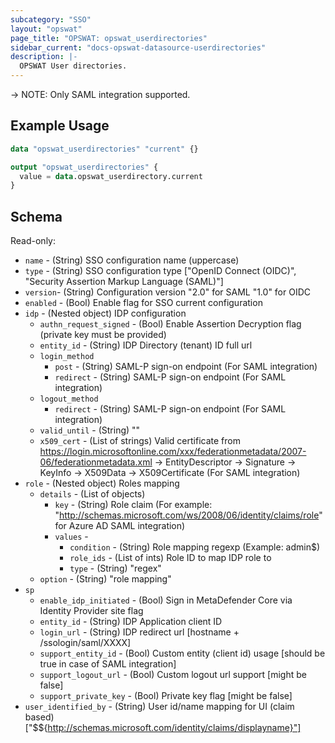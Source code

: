 ```yaml
---
subcategory: "SSO"
layout: "opswat"
page_title: "OPSWAT: opswat_userdirectories"
sidebar_current: "docs-opswat-datasource-userdirectories"
description: |-
  OPSWAT User directories.
---
```


-> NOTE: Only SAML integration supported.

## Example Usage

```terraform
data "opswat_userdirectories" "current" {}

output "opswat_userdirectories" {
  value = data.opswat_userdirectory.current
}
```

## Schema
Read-only:
- `name` - (String) SSO configuration name (uppercase)
- `type` - (String) SSO configuration type ["OpenID Connect (OIDC)", "Security Assertion Markup Language (SAML)"]
- `version`- (String) Configuration version "2.0" for SAML "1.0" for OIDC
- `enabled` - (Bool) Enable flag for SSO current configuration
- `idp` - (Nested object) IDP configuration
  - `authn_request_signed` - (Bool) Enable Assertion Decryption flag (private key must be provided)
  - `entity_id` - (String) IDP Directory (tenant) ID full url
  - `login_method`
    - `post` - (String) SAML-P sign-on endpoint (For SAML integration)
    - `redirect` - (String) SAML-P sign-on endpoint (For SAML integration)
  - `logout_method`
    - `redirect` - (String) SAML-P sign-on endpoint (For SAML integration)
  - `valid_until` - (String) ""
  - `x509_cert` - (List of strings) Valid certificate from https://login.microsoftonline.com/xxx/federationmetadata/2007-06/federationmetadata.xml -> EntityDescriptor -> Signature -> KeyInfo -> X509Data -> X509Certificate (For SAML integration)
- `role` - (Nested object) Roles mapping
  - `details` - (List of objects)
    - `key` - (String) Role claim (For example: "http://schemas.microsoft.com/ws/2008/06/identity/claims/role" for Azure AD SAML integration)
    - `values` -
      - `condition` - (String) Role mapping regexp (Example: admin$)
      - `role_ids` - (List of ints) Role ID to map IDP role to
      - `type` - (String) "regex"
  - `option` - (String) "role mapping"
- `sp`
  - `enable_idp_initiated` - (Bool) Sign in MetaDefender Core via Identity Provider site flag
  - `entity_id` - (String) IDP Application client ID
  - `login_url` - (String) IDP redirect url [hostname + /ssologin/saml/XXXX]
  - `support_entity_id` - (Bool) Custom entity (client id) usage [should be true in case of SAML integration]
  - `support_logout_url` - (Bool) Custom logout url support [might be false]
  - `support_private_key` - (Bool) Private key flag [might be false]
- `user_identified_by` - (String) User id/name mapping for UI (claim based) ["$${http://schemas.microsoft.com/identity/claims/displayname}"]
